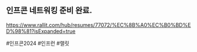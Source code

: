 ## 인프콘 네트워킹 준비 완료.
https://www.rallit.com/hub/resumes/77072/%EC%8B%A0%EC%B0%BD%ED%98%81?isExpanded=true

#인프콘2024 #인프런 #랠릿
